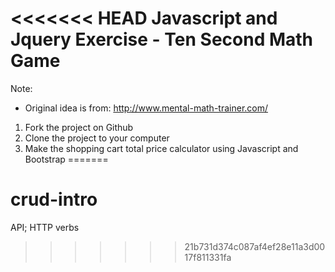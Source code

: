 <<<<<<< HEAD
Javascript and Jquery Exercise - Ten Second Math Game
=============================

Note:
- Original idea is from: http://www.mental-math-trainer.com/

1. Fork the project on Github
2. Clone the project to your computer
3. Make the shopping cart total price calculator using Javascript and Bootstrap
=======
# crud-intro
API; HTTP verbs
>>>>>>> 21b731d374c087af4ef28e11a3d0017f811331fa
